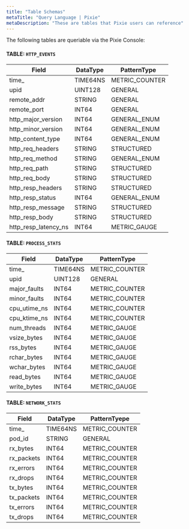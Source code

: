 ```yaml
---
title: "Table Schemas"
metaTitle: "Query Language | Pixie"
metaDescription: "These are tables that Pixie users can reference"
---
```


The following tables are queriable via the Pixie Console: 


#### TABLE: ```HTTP_EVENTS```

| Field                | DataType | PatternType    |
| -------------------- | -------- | -------------- |
| time_                | TIME64NS | METRIC_COUNTER |
| upid                 | UINT128  | GENERAL        |
| remote_addr          | STRING   | GENERAL        |
| remote_port          | INT64    | GENERAL        |
| http_major_version   | INT64    | GENERAL_ENUM   |
| http_minor_version   | INT64    | GENERAL_ENUM   |
| http_content_type    | INT64    | GENERAL_ENUM   |
| http_req_headers     | STRING   | STRUCTURED     |
| http_req_method      | STRING   | GENERAL_ENUM   |
| http_req_path        | STRING   | STRUCTURED     |
| http_req_body        | STRING   | STRUCTURED     |
| http_resp_headers    | STRING   | STRUCTURED     |
| http_resp_status     | INT64    | GENERAL_ENUM   |
| http_resp_message    | STRING   | STRUCTURED     |
| http_resp_body       | STRING   | STRUCTURED     |
| http_resp_latency_ns | INT64    | METRIC_GAUGE   |


#### TABLE: ```PROCESS_STATS```

| Field        | DataType | PatternType    |
| ------------ | -------- | -------------- |
| time_        | TIME64NS | METRIC_COUNTER |
| upid         | UINT128  | GENERAL        |
| major_faults | INT64    | METRIC_COUNTER |
| minor_faults | INT64    | METRIC_COUNTER |
| cpu_utime_ns | INT64    | METRIC_COUNTER |
| cpu_ktime_ns | INT64    | METRIC_COUNTER |
| num_threads  | INT64    | METRIC_GAUGE   |
| vsize_bytes  | INT64    | METRIC_GAUGE   |
| rss_bytes    | INT64    | METRIC_GAUGE   |
| rchar_bytes  | INT64    | METRIC_GAUGE   |
| wchar_bytes  | INT64    | METRIC_GAUGE   |
| read_bytes   | INT64    | METRIC_GAUGE   |
| write_bytes  | INT64    | METRIC_GAUGE   |


#### TABLE: ```NETWORK_STATS```

| Field      | DataType | PatternTyepe   |
| ---------- | -------- | -------------- |
| time_      | TIME64NS | METRIC_COUNTER |
| pod_id     | STRING   | GENERAL        |
| rx_bytes   | INT64    | METRIC_COUNTER |
| rx_packets | INT64    | METRIC_COUNTER |
| rx_errors  | INT64    | METRIC_COUNTER |
| rx_drops   | INT64    | METRIC_COUNTER |
| tx_bytes   | INT64    | METRIC_COUNTER |
| tx_packets | INT64    | METRIC_COUNTER |
| tx_errors  | INT64    | METRIC_COUNTER |
| tx_drops   | INT64    | METRIC_COUNTER |
